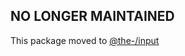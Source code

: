 ## NO LONGER MAINTAINED

This package moved to [@the-/input](https://www.npmjs.com/package/@the-/input)
      